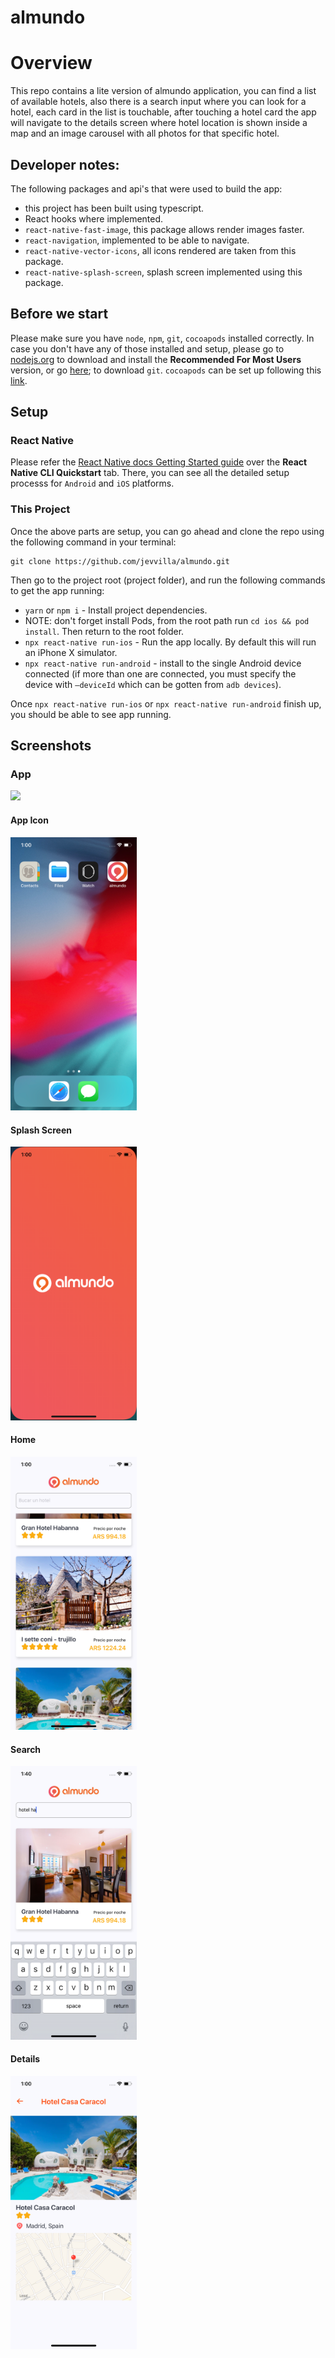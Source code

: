 # almundo

# Overview

This repo contains a lite version of almundo application, you can find a list of available hotels, also there is a search input where you can look for a hotel, each card in the list is touchable, after touching a hotel card the app will navigate to the details screen where hotel location is shown inside a map and an image carousel with all photos for that specific hotel.

## Developer notes:

The following packages and api's that were used to build the app:

- this project has been built using typescript.
- React hooks where implemented.
- `react-native-fast-image`, this package allows render images faster.
- `react-navigation`, implemented to be able to navigate.
- `react-native-vector-icons`, all icons rendered are taken from this package.
- `react-native-splash-screen`, splash screen implemented using this package.

## Before we start

Please make sure you have `node`, `npm`, `git`, `cocoapods` installed correctly. In case you don't have any of those installed and setup, please go to [nodejs.org](https://nodejs.org/en/) to download and install the **Recommended For Most Users** version, or go [here](https://git-scm.com/downloads); to download `git`. `cocoapods` can be set up following this [link](https://facebook.github.io/react-native/docs/integration-with-existing-apps).

## Setup

### React Native

Please refer the [React Native docs Getting Started guide](https://facebook.github.io/react-native/docs/getting-started) over the **React Native CLI Quickstart** tab. There, you can see all the detailed setup processs for `Android` and `iOS` platforms.

### This Project

Once the above parts are setup, you can go ahead and clone the repo using the following command in your terminal:

```
git clone https://github.com/jevvilla/almundo.git
```

Then go to the project root (project folder), and run the following commands to get the app running:

- `yarn` or `npm i` - Install project dependencies.
- NOTE: don't forget install Pods, from the root path run `cd ios && pod install`. Then return to the root folder.
- `npx react-native run-ios` - Run the app locally. By default this will run an iPhone X simulator.
- `npx react-native run-android` - install to the single Android device connected (if more than one are connected, you must specify the device with `—deviceId` which can be gotten from `adb devices`).

Once `npx react-native run-ios` or `npx react-native run-android` finish up, you should be able to see app running.

## Screenshots

### App

<img src=".github/assets/images/app.gif" width="40%" />

#### App Icon

<img src=".github/assets/images/ios_appIcon.png" width="40%" />

#### Splash Screen

<img src=".github/assets/images/ios_splashscreen.png" width="40%" />

#### Home

<img src=".github/assets/images/ios_home.png" width="40%" />

#### Search

<img src=".github/assets/images/ios_search.png" width="40%" />

#### Details

<img src=".github/assets/images/ios_details.png" width="40%" />
